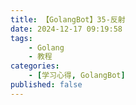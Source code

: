 ```yaml
---
title: 【GolangBot】35-反射
date: 2024-12-17 09:19:58
tags: 
    - Golang
    - 教程
categories:
    - [学习心得, GolangBot]
published: false
---
```

